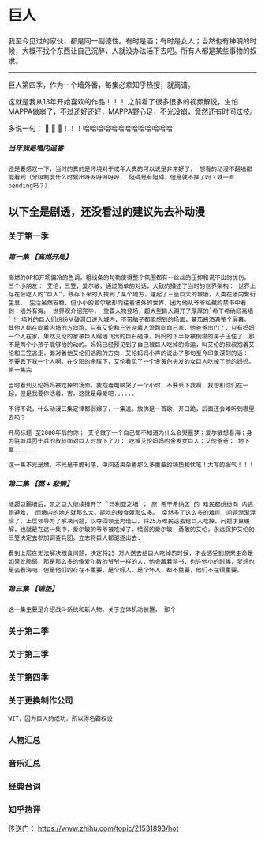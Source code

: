 # 巨人


### 

我至今见过的家伙，都是同一副德性。有时是酒；有时是女人；当然也有神明的时候，大概不找个东西让自己沉醉，人就没办法活下去吧。所有人都是某些事物的奴隶。

----

巨人第四季，作为一个墙外番，每集必拿知乎热搜，就离谱。

这就是我从13年开始喜欢的作品！！！ 之前看了很多很多的视频解说，生怕MAPPA做崩了，不过还好还好，MAPPA野心足，不光没崩，竟然还有时间炫技。

多说一句： 🌸 🐂 🐝！！！哈哈哈哈哈哈哈哈哈哈哈哈哈

#####  当年我是墙内追番

    还是要感叹一下，当时的真的是环境对于成年人真的可以说是非常好了， 想看的动漫不翻墙都能看到（分级制度什么时候出呀呀呀呀呀呀， 阻碍是有阻碍，但是就不推了吗？就一直pending吗？）


## 以下全是剧透，还没看过的建议先去补动漫






































### 关于第一季

##### 第一集 【高燃开局】

    高燃的OP和开场偏冷的色调，粗线条的勾勒使得整个氛围都有一丝丝的压抑和说不出的忧伤。 三个小朋友： 艾伦，三笠，爱尔敏，通过简单的对话，大致的描述了当时的世界架构： 世界上存在会吃人的“巨人”，残存下来的人找到了某个地方，建起了三座巨大的城墙，人类在墙内繁衍生息， 生活虽然安稳，但小小的爱尔敏却向往着墙外的世界，因为他从爷爷私藏的禁书中看到：墙外有海。 世界观介绍完毕， 重要人物登场，超大型巨人踢开了厚厚的`希干希纳区高墙`！ 墙外的巨人们纷纷从破洞口进入城内，不带脑子都能想到的场面，蕃茄酱洒满整个屏幕。 其他人都在向着内墙的方向跑，只有艾伦和三笠逆着人流跑向自己家，他爸爸出门了，只有妈妈一个人在家。果然艾伦的家被巨人踢墙飞出的巨石砸中，妈妈的下半身被倒塌的房子压住了，那不是两个小孩子能够抬的动的。妈妈已经预见到了自己被巨人吃掉的命运，叫艾伦的叔叔抱着艾伦和三笠逃走，面对着他艾伦们逃跑的方向，艾伦妈妈小声的说出了那句至今印象深刻的话： 不要丢下我一个人啊。在夕阳的余晖下，艾伦看见了一个金黄色头发的女巨人吃掉了他的妈妈。 第一集完

    当时看到艾伦妈妈被吃掉的场面，我抱着电脑哭了一个小时，不要丢下我啊，我想和你们在一起，但是我要你活着，害，这就是母爱吧...... 

    不得不说，什么动漫三集定律都弱爆了，一集追。放佛是一首歌，开口跪，后面还会难听到哪里去吗？

    开局标题 至2000年后的你； 艾伦做了一个自己都不知道为什么会哭噩梦；爱尔敏想看海；身为驻城兵团士兵的叔叔面对巨人时放下了刀； 吃掉艾伦妈妈的金发女巨人；艾伦爸爸； 地下室......

    这一集不光是燃，不光是干脆利落，中间还夹杂着那么多重要的铺垫和伏笔！大写的服气！！！

##### 第二集 【燃 + 悲情】

    继超巨踢墙后，凯之巨人继续撞开了 `玛利亚之墙`； 原 希干希纳区 的 难民都纷纷向 内逃跑避难， 而墙内的地方就那么大，能吃的粮食就那么多。 突然多了这么多的难民，问题渐渐浮现了，上层领导为了解决问题，以夺回领土为借口，将25万难民送去给巨人吃掉，问题才算缓解，也就是在这一集中，爱尔敏的爷爷被吃掉了，懦弱的爱尔敏，勇敢的艾伦，永远保护艾伦的三笠决定去参加调查兵团。立志将巨人都驱逐出去.

    看到上层在无法解决粮食问题，决定将25 万人送去给巨人吃掉的时候，才会感受到原来生命是如果此脆弱，那是那么多的像爱尔敏的爷爷一样的人，他会藏着禁书，也许他小的时候，梦想也是去看海吧，但是他们的存在不重要，是个好人，是个坏人，都不重要，他们不在很重要。

##### 第三集 【铺垫】

    这一集主要是介绍战斗系统和新人物。关于立体机动装置， 那个


### 关于第二季

### 关于第三季

### 关于第四季

### 关于更换制作公司
```
WIT，因为巨人的成功，所以得名霸权设

```

### 人物汇总

### 音乐汇总

### 经典台词

### 知乎热评


传送门： https://www.zhihu.com/topic/21531893/hot

